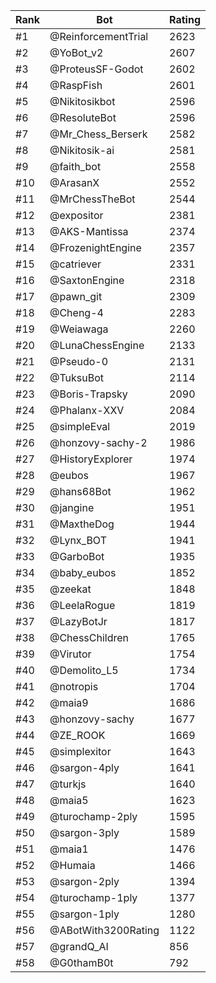 Rank|Bot|Rating
---|---|---
#1|@ReinforcementTrial|2623
#2|@YoBot_v2|2607
#3|@ProteusSF-Godot|2602
#4|@RaspFish|2601
#5|@Nikitosikbot|2596
#6|@ResoluteBot|2596
#7|@Mr_Chess_Berserk|2582
#8|@Nikitosik-ai|2581
#9|@faith_bot|2558
#10|@ArasanX|2552
#11|@MrChessTheBot|2544
#12|@expositor|2381
#13|@AKS-Mantissa|2374
#14|@FrozenightEngine|2357
#15|@catriever|2331
#16|@SaxtonEngine|2318
#17|@pawn_git|2309
#18|@Cheng-4|2283
#19|@Weiawaga|2260
#20|@LunaChessEngine|2133
#21|@Pseudo-0|2131
#22|@TuksuBot|2114
#23|@Boris-Trapsky|2090
#24|@Phalanx-XXV|2084
#25|@simpleEval|2019
#26|@honzovy-sachy-2|1986
#27|@HistoryExplorer|1974
#28|@eubos|1967
#29|@hans68Bot|1962
#30|@jangine|1951
#31|@MaxtheDog|1944
#32|@Lynx_BOT|1941
#33|@GarboBot|1935
#34|@baby_eubos|1852
#35|@zeekat|1848
#36|@LeelaRogue|1819
#37|@LazyBotJr|1817
#38|@ChessChildren|1765
#39|@Virutor|1754
#40|@Demolito_L5|1734
#41|@notropis|1704
#42|@maia9|1686
#43|@honzovy-sachy|1677
#44|@ZE_ROOK|1669
#45|@simplexitor|1643
#46|@sargon-4ply|1641
#47|@turkjs|1640
#48|@maia5|1623
#49|@turochamp-2ply|1595
#50|@sargon-3ply|1589
#51|@maia1|1476
#52|@Humaia|1466
#53|@sargon-2ply|1394
#54|@turochamp-1ply|1377
#55|@sargon-1ply|1280
#56|@ABotWith3200Rating|1122
#57|@grandQ_AI|856
#58|@G0thamB0t|792
